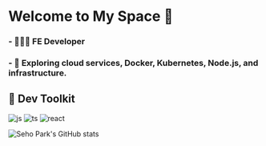 # Welcome to My Space 🔭

### - 🧑🏻‍💻 FE Developer

### - 🐬 Exploring cloud services, Docker, Kubernetes, Node.js, and infrastructure.

## 🔨 Dev Toolkit

![js](https://img.shields.io/badge/JavaScript-F7DF1E?style=for-the-badge&logo=JavaScript&logoColor=white)
![ts](https://img.shields.io/badge/TypeScript-007ACC?style=for-the-badge&logo=typescript&logoColor=white)
![react](https://img.shields.io/badge/React-20232A?style=for-the-badge&logo=react&logoColor=61DAFB)

![Seho Park's GitHub stats](https://github-readme-stats.vercel.app/api?username=sayyyho&show_icons=true&theme=transparent)
